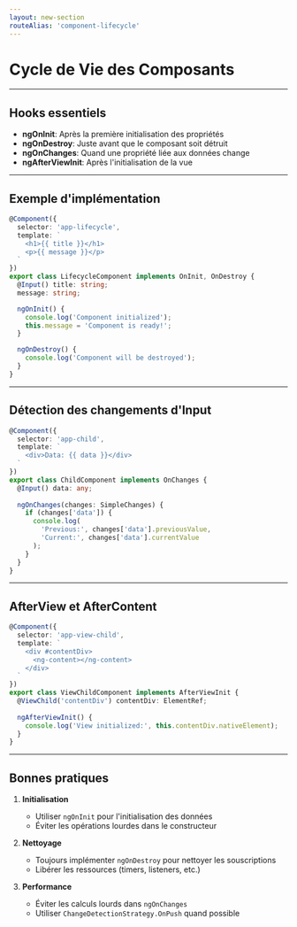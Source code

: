 ```yaml
---
layout: new-section
routeAlias: 'component-lifecycle'
---
```


# Cycle de Vie des Composants

---

## Hooks essentiels

- **ngOnInit**: Après la première initialisation des propriétés
- **ngOnDestroy**: Juste avant que le composant soit détruit
- **ngOnChanges**: Quand une propriété liée aux données change
- **ngAfterViewInit**: Après l'initialisation de la vue

---

## Exemple d'implémentation

```typescript
@Component({
  selector: 'app-lifecycle',
  template: `
    <h1>{{ title }}</h1>
    <p>{{ message }}</p>
  `
})
export class LifecycleComponent implements OnInit, OnDestroy {
  @Input() title: string;
  message: string;

  ngOnInit() {
    console.log('Component initialized');
    this.message = 'Component is ready!';
  }

  ngOnDestroy() {
    console.log('Component will be destroyed');
  }
}
```

---

## Détection des changements d'Input

```typescript
@Component({
  selector: 'app-child',
  template: `
    <div>Data: {{ data }}</div>
  `
})
export class ChildComponent implements OnChanges {
  @Input() data: any;
  
  ngOnChanges(changes: SimpleChanges) {
    if (changes['data']) {
      console.log(
        'Previous:', changes['data'].previousValue,
        'Current:', changes['data'].currentValue
      );
    }
  }
}
```

---

## AfterView et AfterContent

```typescript
@Component({
  selector: 'app-view-child',
  template: `
    <div #contentDiv>
      <ng-content></ng-content>
    </div>
  `
})
export class ViewChildComponent implements AfterViewInit {
  @ViewChild('contentDiv') contentDiv: ElementRef;
  
  ngAfterViewInit() {
    console.log('View initialized:', this.contentDiv.nativeElement);
  }
}
```

---

## Bonnes pratiques

1. **Initialisation**
   - Utiliser `ngOnInit` pour l'initialisation des données
   - Éviter les opérations lourdes dans le constructeur

2. **Nettoyage**
   - Toujours implémenter `ngOnDestroy` pour nettoyer les souscriptions
   - Libérer les ressources (timers, listeners, etc.)

3. **Performance**
   - Éviter les calculs lourds dans `ngOnChanges`
   - Utiliser `ChangeDetectionStrategy.OnPush` quand possible

